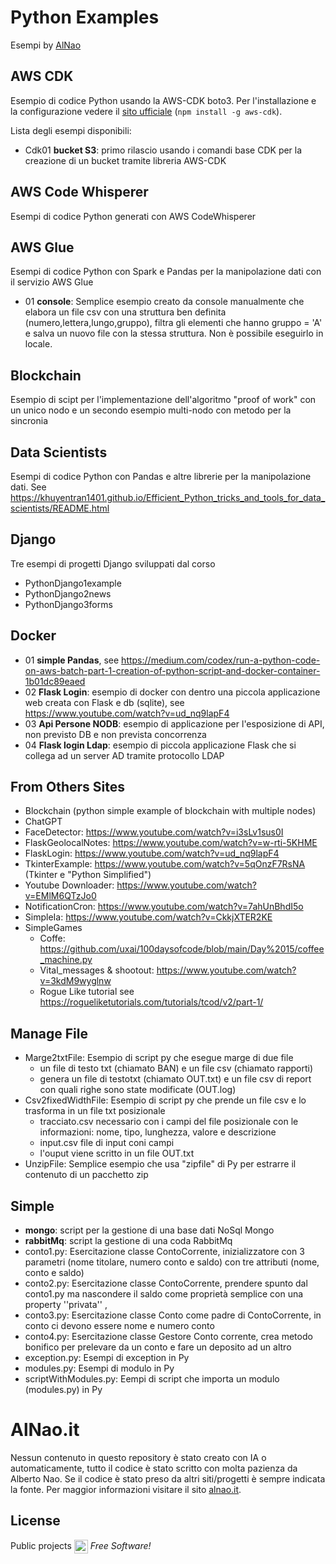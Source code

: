 # Python Examples
Esempi by [AlNao](https://www.alnao.it)

## AWS CDK
Esempio di codice Python usando la AWS-CDK boto3. Per l'installazione e la configurazione vedere il [sito ufficiale](https://docs.aws.amazon.com/cdk/v2/guide/getting_started.html) (`npm install -g aws-cdk`).

Lista degli esempi disponibili:
- Cdk01 **bucket S3**: primo rilascio usando i comandi base CDK per la creazione di un bucket tramite libreria AWS-CDK


## AWS Code Whisperer
Esempi di codice Python generati con AWS CodeWhisperer


## AWS Glue
Esempi di codice Python con Spark e Pandas per la manipolazione dati con il servizio AWS Glue
- 01 **console**: Semplice esempio creato da console manualmente che elabora un file csv con una struttura ben definita (numero,lettera,lungo,gruppo), filtra gli elementi che hanno gruppo = 'A' e salva un nuovo file con la stessa struttura. Non è possibile eseguirlo in locale.

## Blockchain
Esempio di scipt per l'implementazione dell'algoritmo "proof of work" con un unico nodo e un secondo esempio multi-nodo con metodo per la sincronia


## Data Scientists
Esempi di codice Python con Pandas e altre librerie per la manipolazione dati.
See https://khuyentran1401.github.io/Efficient_Python_tricks_and_tools_for_data_scientists/README.html


## Django
Tre esempi di progetti Django sviluppati dal corso 
- PythonDjango1example
- PythonDjango2news
- PythonDjango3forms


## Docker
- 01 **simple Pandas**, see https://medium.com/codex/run-a-python-code-on-aws-batch-part-1-creation-of-python-script-and-docker-container-1b01dc89eaed
- 02 **Flask Login**: esempio di docker con dentro una piccola applicazione web creata con Flask e db (sqlite), see https://www.youtube.com/watch?v=ud_nq9lapF4
- 03 **Api Persone NODB**: esempio di applicazione per l'esposizione di API, non previsto DB e non prevista concorrenza
- 04 **Flask login Ldap**: esempio di piccola applicazione Flask che si collega ad un server AD tramite protocollo LDAP

## From Others Sites
- Blockchain (python simple example of blockchain with multiple nodes)
- ChatGPT
- FaceDetector: https://www.youtube.com/watch?v=i3sLv1sus0I
- FlaskGeolocalNotes: https://www.youtube.com/watch?v=w-rti-5KHME
- FlaskLogin: https://www.youtube.com/watch?v=ud_nq9lapF4
- TkinterExample:  https://www.youtube.com/watch?v=5qOnzF7RsNA (Tkinter e "Python Simplified")
- Youtube Downloader: https://www.youtube.com/watch?v=EMlM6QTzJo0 
- NotificationCron: https://www.youtube.com/watch?v=7ahUnBhdI5o
- SimpleIa: https://www.youtube.com/watch?v=CkkjXTER2KE
- SimpleGames
  - Coffe: https://github.com/uxai/100daysofcode/blob/main/Day%2015/coffee_machine.py
  - Vital_messages & shootout: https://www.youtube.com/watch?v=3kdM9wyglnw
  - Rogue Like tutorial see https://rogueliketutorials.com/tutorials/tcod/v2/part-1/

## Manage File
- Marge2txtFile: Esempio di script py che esegue marge di due file
  -  un file di testo txt (chiamato BAN) e un file csv (chiamato rapporti)
  -  genera un file di testotxt (chiamato OUT.txt) e un file csv di report con quali righe sono state modificate (OUT.log)
- Csv2fixedWidthFile: Esempio di script py che prende un file csv e lo trasforma in un file txt posizionale
  - tracciato.csv necessario con i campi del file posizionale con le informazioni: nome, tipo, lunghezza, valore e descrizione
  - input.csv file di input coni campi 
  - l'ouput viene scritto in un file OUT.txt
- UnzipFile: Semplice esempio che usa "zipfile" di Py per estrarre il contenuto di un pacchetto zip

## Simple
- **mongo**: script per la gestione di una base dati NoSql Mongo
- **rabbitMq**: script la gestione di una coda RabbitMq
- conto1.py: Esercitazione classe ContoCorrente, inizializzatore con 3 parametri (nome titolare, numero conto e saldo) con tre attributi (nome, conto e saldo)
- conto2.py: Esercitazione classe ContoCorrente, prendere spunto dal conto1.py ma nascondere il saldo come proprietà semplice con una property ''privata'' , 
- conto3.py: Esercitazione classe Conto come padre di ContoCorrente, in conto ci devono essere nome e numero conto
- conto4.py: Esercitazione classe Gestore Conto corrente, crea metodo bonifico per prelevare da un conto e fare un deposito ad un altro
- exception.py: Esempi di exception in Py
- modules.py: Esempi di modulo in Py
- scriptWithModules.py: Eempi di script che importa un modulo (modules.py) in Py


# AlNao.it
Nessun contenuto in questo repository è stato creato con IA o automaticamente, tutto il codice è stato scritto con molta pazienza da Alberto Nao. Se il codice è stato preso da altri siti/progetti è sempre indicata la fonte. Per maggior informazioni visitare il sito [alnao.it](https://www.alnao.it/).


## License
Public projects 
<a href="https://it.wikipedia.org/wiki/GNU_General_Public_License"  valign="middle"><img src="https://img.shields.io/badge/License-GNU-blue" style="height:22px;"  valign="middle"></a> 
*Free Software!*